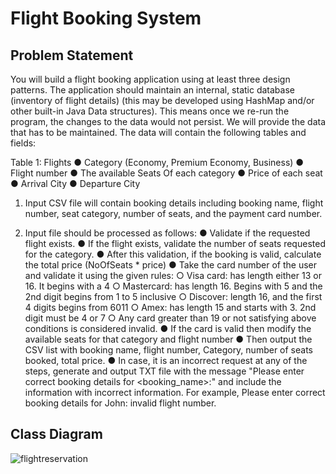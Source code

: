 # Flight Booking System

## Problem Statement

You will build a flight booking application using at least three design patterns. The application should maintain an internal, static database (inventory of flight details) (this may be developed using HashMap and/or other built-in Java Data structures). This means once we re-run the program, the changes to the data would not persist. We will provide the data that has to be maintained. The data will contain the following tables and fields:


Table 1: Flights
● Category (Economy, Premium Economy, Business)
● Flight number
● The available Seats Of each category
● Price of each seat
● Arrival City
● Departure City


1. Input CSV file will contain booking details including booking name, flight number, seat category, number of seats, and the payment card number.

2. Input file should be processed as follows:
● Validate if the requested flight exists.
● If the flight exists, validate the number of seats requested for the category.
● After this validation, if the booking is valid, calculate the total price (NoOfSeats *
price)
● Take the card number of the user and validate it using the given rules:
○ Visa card: has length either 13 or 16. It begins with a 4
○ Mastercard: has length 16. Begins with 5 and the 2nd digit begins from 1
to 5 inclusive
○ Discover: length 16, and the first 4 digits begins from 6011
○ Amex: has length 15 and starts with 3. 2nd digit must be 4 or 7
○ Any card greater than 19 or not satisfying above conditions is considered
invalid.
● If the card is valid then modify the available seats for that category and flight number
● Then output the CSV list with booking name, flight number, Category, number of
seats booked, total price.
● In case, it is an incorrect request at any of the steps, generate and output TXT file
with the message "Please enter correct booking details for
<booking_name>:<reason>" and include the information with incorrect information.
For example, Please enter correct booking details for John: invalid flight number.
  
## Class Diagram

![flightreservation](https://user-images.githubusercontent.com/89234077/166617721-dac2c7d5-dbb4-4f75-ac13-28ef18755408.gif)
